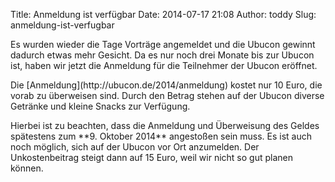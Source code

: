 Title: Anmeldung ist verfügbar
Date: 2014-07-17 21:08
Author: toddy
Slug: anmeldung-ist-verfugbar

Es wurden wieder die Tage Vorträge angemeldet und die Ubucon gewinnt
dadurch etwas mehr Gesicht. Da es nur noch drei Monate bis zur Ubucon
ist, haben wir jetzt die Anmeldung für die Teilnehmer der Ubucon
eröffnet.

</p>
Die [Anmeldung](http://ubucon.de/2014/anmeldung) kostet nur 10 Euro, die
vorab zu überweisen sind. Durch den Betrag stehen auf der Ubucon diverse
Getränke und kleine Snacks zur Verfügung.

</p>
Hierbei ist zu beachten, dass die Anmeldung und Überweisung des Geldes
spätestens zum **9. Oktober 2014** angestoßen sein muss. Es ist auch
noch möglich, sich auf der Ubucon vor Ort anzumelden. Der
Unkostenbeitrag steigt dann auf 15 Euro, weil wir nicht so gut planen
können.

</p>

